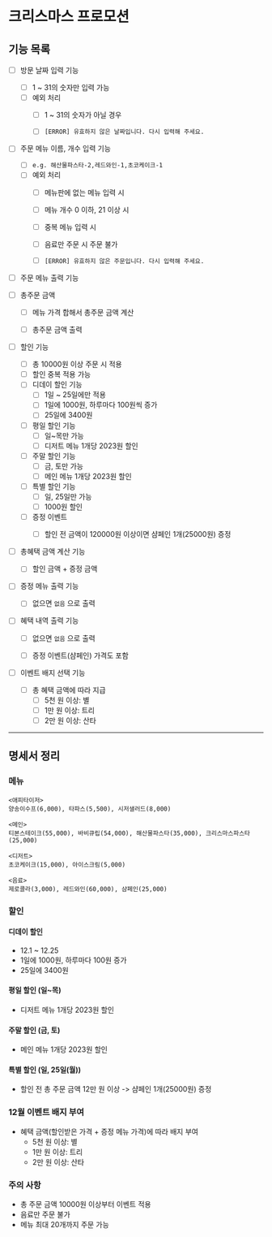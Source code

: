 # 크리스마스 프로모션

## 기능 목록
- [ ] 방문 날짜 입력 기능
  - [ ] 1 ~ 31의 숫자만 입력 가능
  - [ ] 예외 처리
    - [ ] 1 ~ 31의 숫자가 아닐 경우
    - [ ] `[ERROR] 유효하지 않은 날짜입니다. 다시 입력해 주세요.`  


- [ ] 주문 메뉴 이름, 개수 입력 기능
  - [ ] `e.g. 해산물파스타-2,레드와인-1,초코케이크-1`
  - [ ] 예외 처리
    - [ ] 메뉴판에 없는 메뉴 입력 시
    - [ ] 메뉴 개수 0 이하, 21 이상 시
    - [ ] 중복 메뉴 입력 시
    - [ ] 음료만 주문 시 주문 불가
    - [ ] `[ERROR] 유효하지 않은 주문입니다. 다시 입력해 주세요.`  


- [ ] 주문 메뉴 출력 기능  


- [ ] 총주문 금액
  - [ ] 메뉴 가격 합해서 총주문 금액 계산
  - [ ] 총주문 금액 출력  


- [ ] 할인 기능
  - [ ] 총 10000원 이상 주문 시 적용
  - [ ] 할인 중복 적용 가능
  - [ ] 디데이 할인 기능
    - [ ] 1일 ~ 25일에만 적용
    - [ ] 1일에 1000원, 하루마다 100원씩 증가
    - [ ] 25일에 3400원
  - [ ] 평일 할인 기능
    - [ ] 일~목만 가능
    - [ ] 디저트 메뉴 1개당 2023원 할인
  - [ ] 주말 할인 기능
    - [ ] 금, 토만 가능
    - [ ] 메인 메뉴 1개당 2023원 할인
  - [ ] 특별 할인 기능
    - [ ] 일, 25일만 가능
    - [ ] 1000원 할인
  - [ ] 증정 이벤트
    - [ ] 할인 전 금액이 120000원 이상이면 샴페인 1개(25000원) 증정  


- [ ] 총혜택 금액 계산 기능
  - [ ] 할인 금액 + 증정 금액  


- [ ] 증정 메뉴 출력 기능
  - [ ] 없으면 `없음` 으로 출력  


- [ ] 혜택 내역 출력 기능
  - [ ] 없으면 `없음` 으로 출력
  - [ ] 증정 이벤트(샴페인) 가격도 포함  


- [ ] 이벤트 배지 선택 기능
  - [ ] 총 혜택 금액에 따라 지급
    - [ ] 5천 원 이상: 별
    - [ ] 1만 원 이상: 트리
    - [ ] 2만 원 이상: 산타

---
## 명세서 정리

### 메뉴
```
<애피타이저>
양송이수프(6,000), 타파스(5,500), 시저샐러드(8,000)

<메인>
티본스테이크(55,000), 바비큐립(54,000), 해산물파스타(35,000), 크리스마스파스타(25,000)

<디저트>
초코케이크(15,000), 아이스크림(5,000)

<음료>
제로콜라(3,000), 레드와인(60,000), 샴페인(25,000)
```

### 할인

#### 디데이 할인
- 12.1 ~ 12.25
- 1일에 1000원, 하루마다 100원 증가
- 25일에 3400원

#### 평일 할인 (일~목)
- 디저트 메뉴 1개당 2023원 할인

#### 주말 할인 (금, 토)
- 메인 메뉴 1개당 2023원 할인

#### 특별 할인 (일, 25일(월))
- 할인 전 총 주문 금액 12만 원 이상 -> 샴페인 1개(25000원) 증정

### 12월 이벤트 배지 부여
- 혜택 금액(할인받은 가격 + 증정 메뉴 가격)에 따라 배지 부여
    - 5천 원 이상: 별
    - 1만 원 이상: 트리
    - 2만 원 이상: 산타

### 주의 사항
- 총 주문 금액 10000원 이상부터 이벤트 적용
- 음료만 주문 불가
- 메뉴 최대 20개까지 주문 가능

